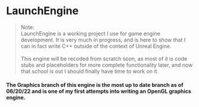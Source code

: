 # LaunchEngine
> Note: <br/>
> LaunchEngine is a working project I use for game engine development. It is very much in progress, and is here to show that I can in fact write C++ outside of the context of Unreal Engine.
> <br/><br/>
> This engine will be recoded from scratch soon, as most of it is code stubs and placeholders for more complete functionality later, and now that school is out I should finally have time to work on it.

#### The Graphics branch of this engine is the most up to date branch as of 06/20/22 and is one of my first attempts into writing an OpenGL graphics engine.
